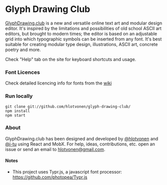 Glyph Drawing Club
=====================

[GlyphDrawing.club](http://www.glyphdrawing.club/) is a new and versatile online text art and modular design editor. It's inspired by the limitations and possibilities of old school ASCII art editors, but brought to modern times; the editor is based on an adjustable grid into which typographic symbols can be inserted from any font. It's best suitable for creating modular type design, illustrations, ASCII art, concrete poetry and more.

Check "Help" tab on the site for keyboard shortcuts and usage.

### Font Licences

Check detailed licencing info for fonts from the [wiki](https://github.com/hlotvonen/glyph-drawing-club/wiki/Fonts)

### Run locally

```
git clone git://github.com/hlotvonen/glyph-drawing-club/
npm install
npm start
```

### About
GlyphDrawing.club has been designed and developed by [@hlotvonen](http://heikkilotvonen.fi) and [@i-tu](https://github.com/i-tu) using React and MobX. For help, ideas, contributions, etc. open an issue or send an email to [hlotvonen@gmail.com](mailto:hlotvonen@gmail.com).

#### Notes
* This project uses Typr.js, a javascript font processor: https://github.com/photopea/Typr.js
